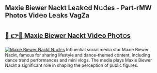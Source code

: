 ## Maxie Biewer Nackt Le𝚊k𝚎d N𝚞𝚍es - Part-rMW Photos Vid𝚎o Le𝚊ks VagZa

# <h2><a href="http://fb8kbx.evod.top/?m=Maxie+Biewer+Nackt">🔗 👉🔴 Maxie Biewer Nackt Vid𝚎o Ph𝚘t𝚘s</a></h2>

[![Maxie Biewer Nackt N𝚞d𝚎s](https://i.imgur.com/8V9OHl7.gif)](http://fb8kbx.evod.top/?m=Maxie+Biewer+Nackt)
Influential social media star Maxie Biewer Nackt, famous for sharing lifestyle and dance-themed content, including dance trend performances and mini vlogs. The media plays Maxie Biewer Nackt a significant role in shaping the perception of public figures. 
